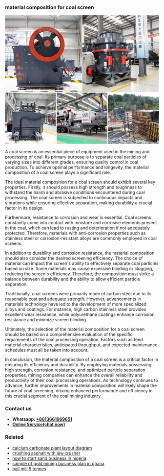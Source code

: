 <h3>material composition for coal screen</h3><img src='1708498053.jpg' alt=''><p>A coal screen is an essential piece of equipment used in the mining and processing of coal. Its primary purpose is to separate coal particles of varying sizes into different grades, ensuring quality control in coal production. To achieve optimal performance and longevity, the material composition of a coal screen plays a significant role.</p><p>The ideal material composition for a coal screen should exhibit several key properties. Firstly, it should possess high strength and toughness to withstand the harsh and abrasive conditions encountered during coal processing. The coal screen is subjected to continuous impacts and vibrations while ensuring effective separation, making durability a crucial factor in its design.</p><p>Furthermore, resistance to corrosion and wear is essential. Coal screens constantly come into contact with moisture and corrosive elements present in the coal, which can lead to rusting and deterioration if not adequately protected. Therefore, materials with anti-corrosion properties such as stainless steel or corrosion-resistant alloys are commonly employed in coal screens.</p><p>In addition to durability and corrosion resistance, the material composition should also consider the desired screening efficiency. The choice of material can impact the screen's ability to effectively separate coal particles based on size. Some materials may cause excessive blinding or clogging, reducing the screen's efficiency. Therefore, the composition must strike a balance between durability and the ability to allow efficient particle separation.</p><p>Traditionally, coal screens were primarily made of carbon steel due to its reasonable cost and adequate strength. However, advancements in materials technology have led to the development of more specialized alloys and coatings. For instance, high carbon stainless steel provides excellent wear resistance, while polyurethane coatings enhance corrosion resistance and minimize screen blinding.</p><p>Ultimately, the selection of the material composition for a coal screen should be based on a comprehensive evaluation of the specific requirements of the coal processing operation. Factors such as feed material characteristics, anticipated throughput, and expected maintenance schedules must all be taken into account.</p><p>In conclusion, the material composition of a coal screen is a critical factor in ensuring its efficiency and durability. By employing materials possessing high strength, corrosion resistance, and optimized particle separation properties, mining companies can enhance the overall reliability and productivity of their coal processing operations. As technology continues to advance, further improvements in material composition will likely shape the future of coal screening, driving enhanced performance and efficiency in this crucial segment of the coal mining industry.</p><h3>Contact us</h3><ul><li><strong>Whatsapp:&nbsp;<a href="https://wa.me/8613661969651">+8613661969651</a></strong></li><li><a href="https://swt.shibang-china.com/?git&amp;zhl&amp;material composition for coal screen"><strong>Online Service(chat now)</strong></a></li></ul><h3>Related</h3><ul><li><a href='calcium carbonate plant layout diagram.md'>calcium carbonate plant layout diagram</a></li><li><a href='crushing asphalt with jaw crusher.md'>crushing asphalt with jaw crusher</a></li><li><a href='how to start sand business in nigeria.md'>how to start sand business in nigeria</a></li><li><a href='sample of gold mining business plan in ghana.md'>sample of gold mining business plan in ghana</a></li><li><a href='ball mill 5 tonnes.md'>ball mill 5 tonnes</a></li></ul>